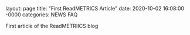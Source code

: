 layout: page
title: "First ReadMETRICS Article"
date: 2020-10-02 16:08:00 -0000
categories: NEWS FAQ

First article of the ReadMETRIICS blog
